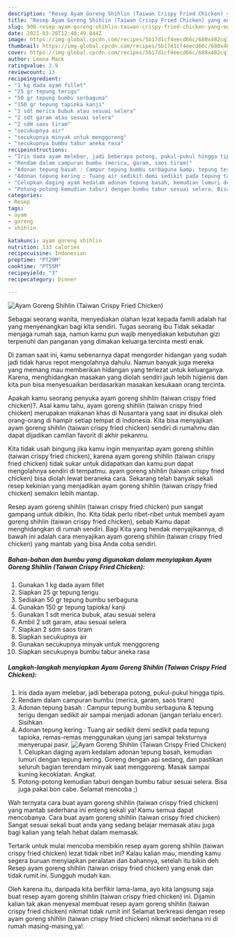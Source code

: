 ```yaml
---
description: "Resep Ayam Goreng Shihlin (Taiwan Crispy Fried Chicken) yang enak Untuk Jualan"
title: "Resep Ayam Goreng Shihlin (Taiwan Crispy Fried Chicken) yang enak Untuk Jualan"
slug: 908-resep-ayam-goreng-shihlin-taiwan-crispy-fried-chicken-yang-enak-untuk-jualan
date: 2021-03-20T12:40:49.844Z
image: https://img-global.cpcdn.com/recipes/5b17d1cf4eecd66c/680x482cq70/ayam-goreng-shihlin-taiwan-crispy-fried-chicken-foto-resep-utama.jpg
thumbnail: https://img-global.cpcdn.com/recipes/5b17d1cf4eecd66c/680x482cq70/ayam-goreng-shihlin-taiwan-crispy-fried-chicken-foto-resep-utama.jpg
cover: https://img-global.cpcdn.com/recipes/5b17d1cf4eecd66c/680x482cq70/ayam-goreng-shihlin-taiwan-crispy-fried-chicken-foto-resep-utama.jpg
author: Leona Mack
ratingvalue: 3.9
reviewcount: 13
recipeingredient:
- "1 kg dada ayam fillet"
- "25 gr tepung terigu"
- "50 gr tepung bumbu serbaguna"
- "150 gr tepung tapioka kanji"
- "1 sdt merica bubuk atau sesuai selera"
- "2 sdt garam atau sesuai selera"
- "2 sdm saos tiram"
- "secukupnya air"
- "secukupnya minyak untuk menggoreng"
- "secukupnya bumbu tabur aneka rasa"
recipeinstructions:
- "Iris dada ayam melebar, jadi beberapa potong, pukul-pukul hingga tipis."
- "Rendam dalam campuran bumbu (merica, garam, saos tiram)"
- "Adonan tepung basah : Campur tepung bumbu serbaguna &amp; tepung terigu dengan sedikit air sampai menjadi adonan (jangan terlalu encer). Sisihkan"
- "Adonan tepung kering : Tuang air sedikit demi sedikit pada tepung tapioka, remas-remas menggunakan ujung jari sampai teksturnya menyerupai pasir."
- "Celupkan daging ayam kedalam adonan tepung basah, kemudian lumuri dengan tepung kering. Goreng dengan api sedang, dan pastikan seluruh bagian terendam minyak saat menggoreng. Masak sampai kuning kecoklatan. Angkat."
- "Potong-potong kemudian taburi dengan bumbu tabur sesuai selera. Bisa juga pakai bon cabe. Selamat mencoba ;)"
categories:
- Resep
tags:
- ayam
- goreng
- shihlin

katakunci: ayam goreng shihlin 
nutrition: 133 calories
recipecuisine: Indonesian
preptime: "PT29M"
cooktime: "PT55M"
recipeyield: "3"
recipecategory: Dinner

---
```



![Ayam Goreng Shihlin (Taiwan Crispy Fried Chicken)](https://img-global.cpcdn.com/recipes/5b17d1cf4eecd66c/680x482cq70/ayam-goreng-shihlin-taiwan-crispy-fried-chicken-foto-resep-utama.jpg)

Sebagai seorang wanita, menyediakan olahan lezat kepada famili adalah hal yang menyenangkan bagi kita sendiri. Tugas seorang ibu Tidak sekadar menjaga rumah saja, namun kamu pun wajib menyediakan kebutuhan gizi terpenuhi dan panganan yang dimakan keluarga tercinta mesti enak.

Di zaman  saat ini, kamu sebenarnya dapat mengorder hidangan yang sudah jadi tidak harus repot mengolahnya dahulu. Namun banyak juga mereka yang memang mau memberikan hidangan yang terlezat untuk keluarganya. Karena, menghidangkan masakan yang diolah sendiri jauh lebih higienis dan kita pun bisa menyesuaikan berdasarkan masakan kesukaan orang tercinta. 



Apakah kamu seorang penyuka ayam goreng shihlin (taiwan crispy fried chicken)?. Asal kamu tahu, ayam goreng shihlin (taiwan crispy fried chicken) merupakan makanan khas di Nusantara yang saat ini disukai oleh orang-orang di hampir setiap tempat di Indonesia. Kita bisa menyajikan ayam goreng shihlin (taiwan crispy fried chicken) sendiri di rumahmu dan dapat dijadikan camilan favorit di akhir pekanmu.

Kita tidak usah bingung jika kamu ingin menyantap ayam goreng shihlin (taiwan crispy fried chicken), karena ayam goreng shihlin (taiwan crispy fried chicken) tidak sukar untuk didapatkan dan kamu pun dapat mengolahnya sendiri di tempatmu. ayam goreng shihlin (taiwan crispy fried chicken) bisa diolah lewat beraneka cara. Sekarang telah banyak sekali resep kekinian yang menjadikan ayam goreng shihlin (taiwan crispy fried chicken) semakin lebih mantap.

Resep ayam goreng shihlin (taiwan crispy fried chicken) pun sangat gampang untuk dibikin, lho. Kita tidak perlu ribet-ribet untuk membeli ayam goreng shihlin (taiwan crispy fried chicken), sebab Kamu dapat menghidangkan di rumah sendiri. Bagi Kita yang hendak menyajikannya, di bawah ini adalah cara menyajikan ayam goreng shihlin (taiwan crispy fried chicken) yang mantab yang bisa Anda coba sendiri.

<!--inarticleads1-->

##### Bahan-bahan dan bumbu yang digunakan dalam menyiapkan Ayam Goreng Shihlin (Taiwan Crispy Fried Chicken):

1. Gunakan 1 kg dada ayam fillet
1. Siapkan 25 gr tepung terigu
1. Sediakan 50 gr tepung bumbu serbaguna
1. Gunakan 150 gr tepung tapioka/ kanji
1. Gunakan 1 sdt merica bubuk, atau sesuai selera
1. Ambil 2 sdt garam, atau sesuai selera
1. Siapkan 2 sdm saos tiram
1. Siapkan secukupnya air
1. Gunakan secukupnya minyak untuk menggoreng
1. Siapkan secukupnya bumbu tabur aneka rasa




<!--inarticleads2-->

##### Langkah-langkah menyiapkan Ayam Goreng Shihlin (Taiwan Crispy Fried Chicken):

1. Iris dada ayam melebar, jadi beberapa potong, pukul-pukul hingga tipis.
1. Rendam dalam campuran bumbu (merica, garam, saos tiram)
1. Adonan tepung basah : Campur tepung bumbu serbaguna &amp; tepung terigu dengan sedikit air sampai menjadi adonan (jangan terlalu encer). Sisihkan
1. Adonan tepung kering : Tuang air sedikit demi sedikit pada tepung tapioka, remas-remas menggunakan ujung jari sampai teksturnya menyerupai pasir.
<img src="https://img-global.cpcdn.com/steps/34e3a8135dcbbf21/160x128cq70/ayam-goreng-shihlin-taiwan-crispy-fried-chicken-langkah-memasak-4-foto.jpg" alt="Ayam Goreng Shihlin (Taiwan Crispy Fried Chicken)">1. Celupkan daging ayam kedalam adonan tepung basah, kemudian lumuri dengan tepung kering. Goreng dengan api sedang, dan pastikan seluruh bagian terendam minyak saat menggoreng. Masak sampai kuning kecoklatan. Angkat.
1. Potong-potong kemudian taburi dengan bumbu tabur sesuai selera. Bisa juga pakai bon cabe. Selamat mencoba ;)




Wah ternyata cara buat ayam goreng shihlin (taiwan crispy fried chicken) yang mantab sederhana ini enteng sekali ya! Kamu semua dapat mencobanya. Cara buat ayam goreng shihlin (taiwan crispy fried chicken) Sangat sesuai sekali buat anda yang sedang belajar memasak atau juga bagi kalian yang telah hebat dalam memasak.

Tertarik untuk mulai mencoba membikin resep ayam goreng shihlin (taiwan crispy fried chicken) lezat tidak ribet ini? Kalau kalian mau, mending kamu segera buruan menyiapkan peralatan dan bahannya, setelah itu bikin deh Resep ayam goreng shihlin (taiwan crispy fried chicken) yang enak dan tidak rumit ini. Sungguh mudah kan. 

Oleh karena itu, daripada kita berfikir lama-lama, ayo kita langsung saja buat resep ayam goreng shihlin (taiwan crispy fried chicken) ini. Dijamin kalian tak akan menyesal membuat resep ayam goreng shihlin (taiwan crispy fried chicken) nikmat tidak rumit ini! Selamat berkreasi dengan resep ayam goreng shihlin (taiwan crispy fried chicken) nikmat sederhana ini di rumah masing-masing,ya!.

